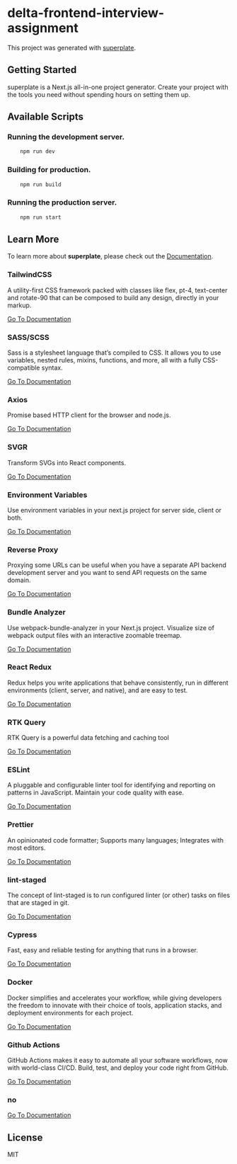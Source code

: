 # delta-frontend-interview-assignment


This project was generated with [superplate](https://github.com/pankod/superplate).

## Getting Started

superplate is a Next.js all-in-one project generator. Create your project with the tools you need without spending hours on setting them up.

## Available Scripts

### Running the development server.

```bash
    npm run dev
```

### Building for production.

```bash
    npm run build
```

### Running the production server.

```bash
    npm run start
```

## Learn More

To learn more about **superplate**, please check out the [Documentation](https://github.com/pankod/superplate).


### **TailwindCSS**

A utility-first CSS framework packed with classes like flex, pt-4, text-center and rotate-90 that can be composed to build any design, directly in your markup.

[Go To Documentation](https://tailwindcss.com/docs)


### **SASS/SCSS**

Sass is a stylesheet language that’s compiled to CSS. It allows you to use variables, nested rules, mixins, functions, and more, all with a fully CSS-compatible syntax.

[Go To Documentation](https://sass-lang.com/documentation)


### **Axios**

Promise based HTTP client for the browser and node.js.

[Go To Documentation](https://github.com/axios/axios)


### **SVGR**

Transform SVGs into React components.

[Go To Documentation](https://react-svgr.com/docs/getting-started/)


### **Environment Variables**

Use environment variables in your next.js project for server side, client or both.

[Go To Documentation](https://github.com/vercel/next.js/tree/canary/examples/environment-variables)


### **Reverse Proxy**

Proxying some URLs can be useful when you have a separate API backend development server and you want to send API requests on the same domain.

[Go To Documentation](https://webpack.js.org/configuration/dev-server/#devserverproxy)


### **Bundle Analyzer**

Use webpack-bundle-analyzer in your Next.js project. Visualize size of webpack output files with an interactive zoomable treemap.

[Go To Documentation](https://github.com/vercel/next.js/tree/canary/packages/next-bundle-analyzer)


### **React Redux**

Redux helps you write applications that behave consistently, run in different environments (client, server, and native), and are easy to test.

[Go To Documentation](https://redux.js.org/introduction/getting-started)


### **RTK Query**

RTK Query is a powerful data fetching and caching tool

[Go To Documentation](https://redux-toolkit.js.org/rtk-query/overview)


### **ESLint**

A pluggable and configurable linter tool for identifying and reporting on patterns in JavaScript. Maintain your code quality with ease.

[Go To Documentation](https://eslint.org/docs/user-guide/getting-started)


### **Prettier**

An opinionated code formatter; Supports many languages; Integrates with most editors.

[Go To Documentation](https://prettier.io/docs/en/index.html)


### **lint-staged**

 The concept of lint-staged is to run configured linter (or other) tasks on files that are staged in git.

[Go To Documentation](https://github.com/okonet/lint-staged)


### **Cypress**

Fast, easy and reliable testing for anything that runs in a browser.

[Go To Documentation](https://docs.cypress.io/guides/overview/why-cypress.html)


### **Docker**

Docker simplifies and accelerates your workflow, while giving developers the freedom to innovate with their choice of tools, application stacks, and deployment environments for each project.

[Go To Documentation](https://www.docker.com/get-started)


### **Github Actions**

GitHub Actions makes it easy to automate all your software workflows, now with world-class CI/CD. Build, test, and deploy your code right from GitHub.

[Go To Documentation](https://docs.github.com/en/actions)


### **no**



[Go To Documentation]()



## License

MIT
